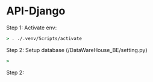 # API-Django
 
Step 1: Activate env:
```cmd
> . ./.venv/Scripts/activate
```

Step 2: Setup database (/DataWareHouse_BE/setting.py)
```cmd
> 

```
Step 2:
```
```